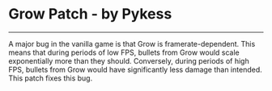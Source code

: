 # Grow Patch - by Pykess
------------

A major bug in the vanilla game is that Grow is framerate-dependent. This means that during periods of low FPS, bullets from Grow would scale exponentially more than they should. Conversely, during periods of high FPS, bullets from Grow would have significantly less damage than intended. This patch fixes this bug.

